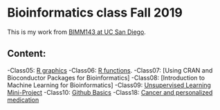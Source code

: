 # Bioinformatics class Fall 2019

This is my work from [BIMM143 at UC San Diego](https://bioboot.github.io/bimm143_F19/lectures/).

## Content:
-Class05: [R graphics](https://github.com/hongjijiang/bimm143/blob/master/BIMM143_Lecture5/class5_R.md)
-Class06: [R functions](https://bioboot.github.io/bimm143_F19/lectures/).
-Class07: [Using CRAN and Bioconductor Packages for Bioinformatics]
-Class08: [Introduction to Machine Learning for Bioinformatics]
-Class09: [Unsupervised Learning Mini-Project]()
-Class10: [Github Basics](http://tinyurl.com/rclass-github)
-Class18: [Cancer and personalized medication](https://github.com/hongjijiang/bimm143/blob/master/C18.md)
